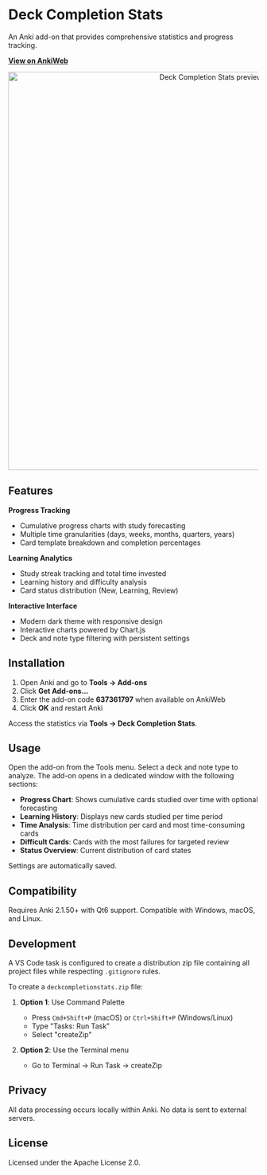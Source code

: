 # Deck Completion Stats

An Anki add-on that provides comprehensive statistics and progress tracking.

**[View on AnkiWeb](https://ankiweb.net/shared/info/637361797?cb=1757193469006)**

<div align="center">
    <a href="https://ankiweb.net/shared/info/637361797?cb=1757193469006">
        <img src="https://i.imgur.com/MKHa15c.jpeg" width="800" alt="Deck Completion Stats preview"/>
    </a>
</div>

## Features

**Progress Tracking**
- Cumulative progress charts with study forecasting
- Multiple time granularities (days, weeks, months, quarters, years)
- Card template breakdown and completion percentages

**Learning Analytics** 
- Study streak tracking and total time invested
- Learning history and difficulty analysis
- Card status distribution (New, Learning, Review)

**Interactive Interface**
- Modern dark theme with responsive design
- Interactive charts powered by Chart.js
- Deck and note type filtering with persistent settings

## Installation

1. Open Anki and go to **Tools → Add-ons**
2. Click **Get Add-ons...**
3. Enter the add-on code **637361797** when available on AnkiWeb
4. Click **OK** and restart Anki

Access the statistics via **Tools → Deck Completion Stats**.

## Usage

Open the add-on from the Tools menu. Select a deck and note type to analyze. The add-on opens in a dedicated window with the following sections:

- **Progress Chart**: Shows cumulative cards studied over time with optional forecasting
- **Learning History**: Displays new cards studied per time period
- **Time Analysis**: Time distribution per card and most time-consuming cards
- **Difficult Cards**: Cards with the most failures for targeted review
- **Status Overview**: Current distribution of card states

Settings are automatically saved.

## Compatibility

Requires Anki 2.1.50+ with Qt6 support. Compatible with Windows, macOS, and Linux.

## Development

A VS Code task is configured to create a distribution zip file containing all project files while respecting `.gitignore` rules.

To create a `deckcompletionstats.zip` file:

1. **Option 1**: Use Command Palette
   - Press `Cmd+Shift+P` (macOS) or `Ctrl+Shift+P` (Windows/Linux)
   - Type "Tasks: Run Task"
   - Select "createZip"

2. **Option 2**: Use the Terminal menu
   - Go to Terminal → Run Task → createZip

## Privacy

All data processing occurs locally within Anki. No data is sent to external servers.

## License

Licensed under the Apache License 2.0.
